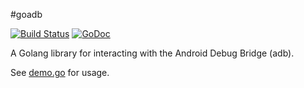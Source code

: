 #goadb

[![Build Status](https://travis-ci.org/zach-klippenstein/goadb.svg?branch=master)](https://travis-ci.org/zach-klippenstein/goadb)
[![GoDoc](https://godoc.org/github.com/daimall/goadb?status.svg)](https://godoc.org/github.com/daimall/goadb)

A Golang library for interacting with the Android Debug Bridge (adb).

See [demo.go](cmd/demo/demo.go) for usage.
